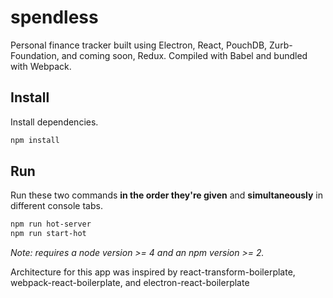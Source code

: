 # spendless
Personal finance tracker built using Electron, React, PouchDB, Zurb-Foundation, and coming soon, Redux. Compiled with Babel and bundled with Webpack.

## Install

Install dependencies.

```bash
npm install
```


## Run

Run these two commands __in the order they're given__ and  __simultaneously__ in different console tabs.

```bash
npm run hot-server
npm run start-hot
```

*Note: requires a node version >= 4 and an npm version >= 2.*

Architecture for this app was inspired by react-transform-boilerplate, webpack-react-boilerplate, and electron-react-boilerplate
